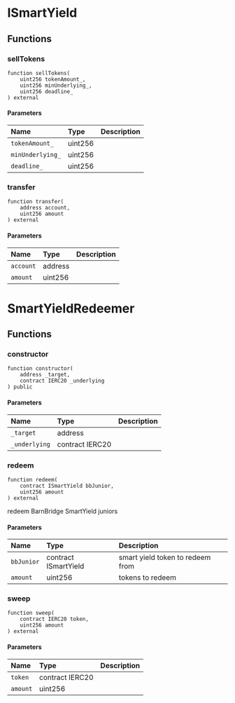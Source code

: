 # ISmartYield

## Functions

### sellTokens

```solidity
function sellTokens(
    uint256 tokenAmount_,
    uint256 minUnderlying_,
    uint256 deadline_
) external
```

#### Parameters

| Name | Type | Description |
| :--- | :--- | :---------- |
| `tokenAmount_` | uint256 |  |
| `minUnderlying_` | uint256 |  |
| `deadline_` | uint256 |  |

### transfer

```solidity
function transfer(
    address account,
    uint256 amount
) external
```

#### Parameters

| Name | Type | Description |
| :--- | :--- | :---------- |
| `account` | address |  |
| `amount` | uint256 |  |

# SmartYieldRedeemer

## Functions

### constructor

```solidity
function constructor(
    address _target,
    contract IERC20 _underlying
) public
```

#### Parameters

| Name | Type | Description |
| :--- | :--- | :---------- |
| `_target` | address |  |
| `_underlying` | contract IERC20 |  |

### redeem

```solidity
function redeem(
    contract ISmartYield bbJunior,
    uint256 amount
) external
```

redeem BarnBridge SmartYield juniors

#### Parameters

| Name | Type | Description |
| :--- | :--- | :---------- |
| `bbJunior` | contract ISmartYield | smart yield token to redeem from |
| `amount` | uint256 | tokens to redeem |

### sweep

```solidity
function sweep(
    contract IERC20 token,
    uint256 amount
) external
```

#### Parameters

| Name | Type | Description |
| :--- | :--- | :---------- |
| `token` | contract IERC20 |  |
| `amount` | uint256 |  |

